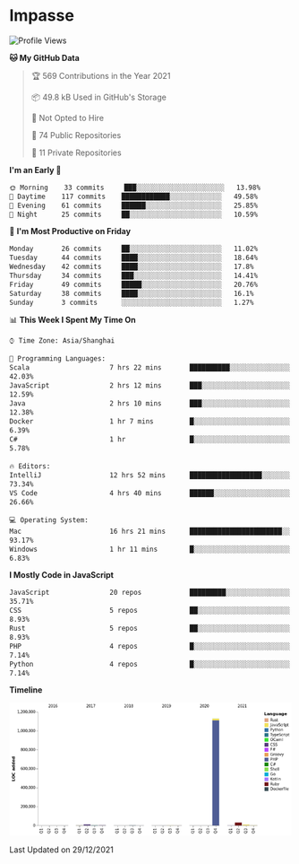 # Impasse

<!--START_SECTION:waka-->
![Profile Views](http://img.shields.io/badge/Profile%20Views-18-blue)

**🐱 My GitHub Data** 

> 🏆 569 Contributions in the Year 2021
 > 
> 📦 49.8 kB Used in GitHub's Storage 
 > 
> 🚫 Not Opted to Hire
 > 
> 📜 74 Public Repositories 
 > 
> 🔑 11 Private Repositories  
 > 
**I'm an Early 🐤** 

```text
🌞 Morning    33 commits     ███░░░░░░░░░░░░░░░░░░░░░░   13.98% 
🌆 Daytime    117 commits    ████████████░░░░░░░░░░░░░   49.58% 
🌃 Evening    61 commits     ██████░░░░░░░░░░░░░░░░░░░   25.85% 
🌙 Night      25 commits     ██░░░░░░░░░░░░░░░░░░░░░░░   10.59%

```
📅 **I'm Most Productive on Friday** 

```text
Monday       26 commits     ██░░░░░░░░░░░░░░░░░░░░░░░   11.02% 
Tuesday      44 commits     ████░░░░░░░░░░░░░░░░░░░░░   18.64% 
Wednesday    42 commits     ████░░░░░░░░░░░░░░░░░░░░░   17.8% 
Thursday     34 commits     ███░░░░░░░░░░░░░░░░░░░░░░   14.41% 
Friday       49 commits     █████░░░░░░░░░░░░░░░░░░░░   20.76% 
Saturday     38 commits     ████░░░░░░░░░░░░░░░░░░░░░   16.1% 
Sunday       3 commits      ░░░░░░░░░░░░░░░░░░░░░░░░░   1.27%

```


📊 **This Week I Spent My Time On** 

```text
⌚︎ Time Zone: Asia/Shanghai

💬 Programming Languages: 
Scala                    7 hrs 22 mins       ██████████░░░░░░░░░░░░░░░   42.03% 
JavaScript               2 hrs 12 mins       ███░░░░░░░░░░░░░░░░░░░░░░   12.59% 
Java                     2 hrs 10 mins       ███░░░░░░░░░░░░░░░░░░░░░░   12.38% 
Docker                   1 hr 7 mins         █░░░░░░░░░░░░░░░░░░░░░░░░   6.39% 
C#                       1 hr                █░░░░░░░░░░░░░░░░░░░░░░░░   5.78%

🔥 Editors: 
IntelliJ                 12 hrs 52 mins      ██████████████████░░░░░░░   73.34% 
VS Code                  4 hrs 40 mins       ██████░░░░░░░░░░░░░░░░░░░   26.66%

💻 Operating System: 
Mac                      16 hrs 21 mins      ███████████████████████░░   93.17% 
Windows                  1 hr 11 mins        █░░░░░░░░░░░░░░░░░░░░░░░░   6.83%

```

**I Mostly Code in JavaScript** 

```text
JavaScript               20 repos            █████████░░░░░░░░░░░░░░░░   35.71% 
CSS                      5 repos             ██░░░░░░░░░░░░░░░░░░░░░░░   8.93% 
Rust                     5 repos             ██░░░░░░░░░░░░░░░░░░░░░░░   8.93% 
PHP                      4 repos             █░░░░░░░░░░░░░░░░░░░░░░░░   7.14% 
Python                   4 repos             █░░░░░░░░░░░░░░░░░░░░░░░░   7.14%

```


**Timeline**

![Chart not found](https://raw.githubusercontent.com/impasse/impasse/master/charts/bar_graph.png) 


 Last Updated on 29/12/2021
<!--END_SECTION:waka-->
